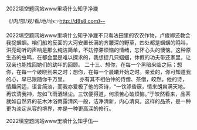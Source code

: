2022填空题网站www里填什么知乎净漉

《/内/部/观/看/地/址👉http://d8s8.com》--

2022填空题网站www里填什么知乎净漉不只看法田里的农农作物，卢俊卿还教会我捉蝈蝈。咱们船坞反面的大河安置长满的齐腰深的野草，四处都是蝈蝈的鸣叫，洪亮动听的声响是那么纯洁简单，不妨停滞烦恼的情绪，忘怀心头的懊恼。这种原生态的虫鸣，在都会里是难以探求的，我想捉几只蝈蝈，休假的功夫带还家里，让双亲也能找回她们的幼年的回顾。
	二十三、想你，在每一个黑暗来临之际；想你，在每一个破晓到来之时；想你，在每一个晨曦开始之时。亲爱的，你可知道我的心，早已跟随你千万里。
	　　亦有其不相伯仲的侍僧、茶僧，皎然。他的诗，情趣闲适，语言简淡，而我亦爱极了他的茶诗，“一饮涤昏寐，情来朗爽满天地。再饮清我神，忽如飞雨洒轻尘。三饮便得道，何须苦心破烦恼。”于皎然看来，品茶就如自然界的花木沐浴雨露清风一般，洁净清新，内心清爽。这样的品茶，是一种更为淡定从容的境界，亦是一种更高深的修行。





2022填空题网站www里填什么知乎伍—

